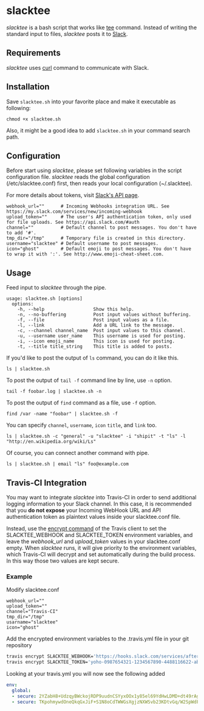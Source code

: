 # slacktee #

*slacktee* is a bash script that works like [tee](http://en.wikipedia.org/wiki/Tee_(command)) command.
Instead of writing the standard input to files, *slacktee* posts it to [Slack](https://slack.com/).

Requirements
------------

*slacktee* uses [curl](http://curl.haxx.se/) command to communicate with Slack.

Installation
------------

Save `slacktee.sh` into your favorite place and make it executable as following:
```
chmod +x slacktee.sh
```
Also, it might be a good idea to add `slacktee.sh` in your command search path. 

Configuration
------------

Before start using *slacktee*, please set following variables in the script configuration file.
*slacktee* reads the global configuration (/etc/slacktee.conf) first, then reads your local configuration (~/.slacktee).

For more details about tokens, visit [Slack's API page](https://api.slack.com/).

```
webhook_url=""      # Incoming Webhooks integration URL. See https://my.slack.com/services/new/incoming-webhook
upload_token=""     # The user's API authentication token, only used for file uploads. See https://api.slack.com/#auth
channel=""          # Default channel to post messages. You don't have to add '#'.
tmp_dir="/tmp"      # Temporary file is created in this directory.
username="slacktee" # Default username to post messages.
icon="ghost"        # Default emoji to post messages. You don't have to wrap it with ':'. See http://www.emoji-cheat-sheet.com.
```

Usage
------------
Feed input to *slacktee* through the pipe.

```
usage: slacktee.sh [options]
  options:
    -h, --help                  Show this help.
    -n, --no-buffering          Post input values without buffering.
    -f, --file                  Post input values as a file.
    -l, --link                  Add a URL link to the message.
    -c, --channel channel_name  Post input values to this channel.
    -u, --username user_name    This username is used for posting.
    -i, --icon emoji_name       This icon is used for posting.
    -t, --title title_string    This title is added to posts.
```

If you'd like to post the output of `ls` command, you can do it like this.
```
ls | slacktee.sh
```

To post the output of `tail -f` command line by line, use `-n` option.
```
tail -f foobar.log | slacktee.sh -n
```

To post the output of `find` command as a file, use `-f` option.
```
find /var -name "foobar" | slacktee.sh -f
```

You can specify `channel`, `username`, `icon` `title`, and `link` too.
```
ls | slacktee.sh -c "general" -u "slacktee" -i "shipit" -t "ls" -l "http://en.wikipedia.org/wiki/Ls"
```

Of course, you can connect another command with pipe.
```
ls | slacktee.sh | email "ls" foo@example.com
```

Travis-CI Integration
---------------------

You may want to integrate *slacktee* into Travis-CI in order to send additional
logging information to your Slack channel. In this case, it is recommended that
you **do not expose** your Incoming WebHook URL and API authentication token as
plaintext values inside your slacktee.conf file.

Instead, use the [encrypt command](https://github.com/travis-ci/travis.rb#encrypt)
of the Travis client to set the SLACKTEE\_WEBHOOK and SLACKTEE\_TOKEN
environment variables, and leave the *webhook_url* and *upload_token* values
in your slacktee.conf empty. When *slacktee* runs, it will give priority to the
environment variables, which Travis-CI will decrypt and set automatically during
the build process. In this way those two values are kept secure.

### Example

Modify slacktee.conf
```
webhook_url=""
upload_token=""
channel="Travis-CI"
tmp_dir="/tmp"
usarname="slacktee"
icon="ghost"
```

Add the encrypted environment variables to the .travis.yml file in your git
repository
```bash
travis encrypt SLACKTEE_WEBHOOK='https://hooks.slack.com/services/afternoonTEE/BMP2vsT72/ohNoDontTellUs' --add
travis encrypt SLACKTEE_TOKEN='yoho-0987654321-1234567890-4488116622-abc123' --add
```

Looking at your travis.yml you will now see the following added
```yaml
env:
  global:
  - secure: 2YZabH8+UdzqyBWckojRDP9uudnCSYyxOOx1y85el69YdHwLDMD+dt49rAgIrmCWsWCWpUZ0ZRWV8vU2VFMffIhmikiqG7VoKHuN5PyY8qBwr9hq/ZI8gdwgjgfRIGtv/U89BTjMmc1g/6nJkSvMtiSUSK3Lopg0JCyuZsiyhzs=
  - secure: TKpohmywdOneQkqGxJiF+S1N8oCdTWWGsXgjzNXWSvb23KDtvGq/W2SpWdFdwEHC9Y8NymoAPYRSW8MUQoiJ7NaQ1eZQuyx6/orjHpIgqiAuHrOSaMagzpKVG6Gtb87qDgov65ZOasyex1OtPQdfFtZBX67B6IVXkRPV+IA/+UX=
```
